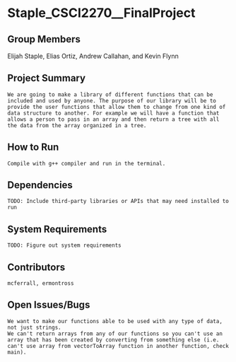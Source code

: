 # Staple_CSCI2270__FinalProject

## Group Members

Elijah Staple, Elias Ortiz, Andrew Callahan, and Kevin Flynn

## Project Summary

	We are going to make a library of different functions that can be included and used by anyone. The purpose of our library will be to provide the user functions that allow them to change from one kind of data structure to another. For example we will have a function that allows a person to pass in an array and then return a tree with all the data from the array organized in a tree.

## How to Run

	Compile with g++ compiler and run in the terminal.

## Dependencies

	TODO: Include third-party libraries or APIs that may need installed to run

## System Requirements

	TODO: Figure out system requirements

## Contributors

	mcferrall, ermontross

## Open Issues/Bugs

	We want to make our functions able to be used with any type of data, not just strings.
	We can't return arrays from any of our functions so you can't use an array that has been created by converting from something else (i.e. can't use array from vectorToArray function in another function, check main).
